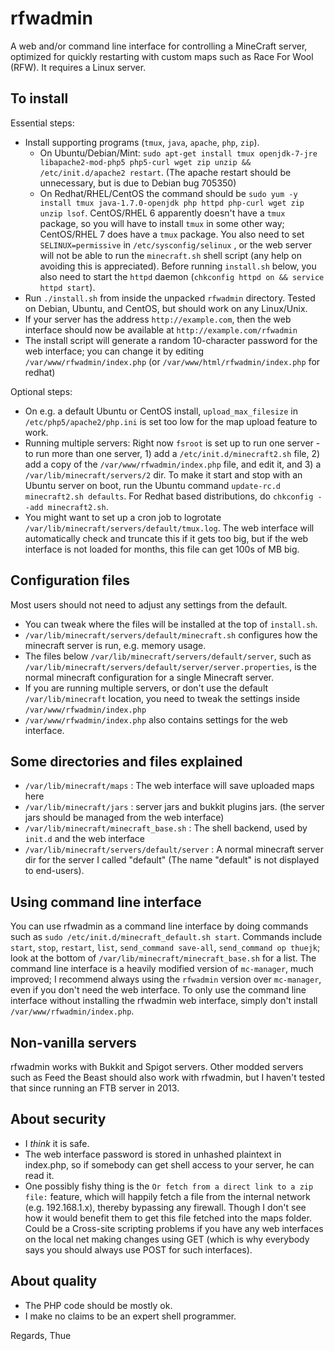 rfwadmin
========

A web and/or command line interface for controlling a MineCraft server, optimized for quickly restarting with custom maps such as Race For Wool (RFW). It requires a Linux server.

To install
----------

Essential steps:

- Install supporting programs (`tmux`, `java`, `apache`, `php`, `zip`).
    - On Ubuntu/Debian/Mint: `sudo apt-get install tmux openjdk-7-jre libapache2-mod-php5 php5-curl wget zip unzip && /etc/init.d/apache2 restart`. (The apache restart should be unnecessary, but is due to Debian bug 705350)
    - On Redhat/RHEL/CentOS the command should be `sudo yum -y install tmux java-1.7.0-openjdk php httpd php-curl wget zip unzip lsof`. CentOS/RHEL 6 apparently doesn't have a `tmux` package, so you will have to install `tmux` in some other way; CentOS/RHEL 7 does have a `tmux` package. You also need to set `SELINUX=permissive` in `/etc/sysconfig/selinux` , or the web server will not be able to run the `minecraft.sh` shell script (any help on avoiding this is appreciated). Before running `install.sh` below, you also need to start the `httpd` daemon (`chkconfig httpd on && service httpd start`).
- Run `./install.sh` from inside the unpacked `rfwadmin` directory. Tested on Debian, Ubuntu, and CentOS, but should work on any Linux/Unix.
- If your server has the address `http://example.com`, then the web interface should now be available at `http://example.com/rfwadmin`
- The install script will generate a random 10-character password for the web interface; you can change it by editing `/var/www/rfwadmin/index.php` (or `/var/www/html/rfwadmin/index.php` for redhat)

Optional steps:

- On e.g. a default Ubuntu or CentOS install, `upload_max_filesize` in `/etc/php5/apache2/php.ini` is set too low for the map upload feature to work.
- Running multiple servers: Right now `fsroot` is set up to run one server - to run more than one server, 1) add a `/etc/init.d/minecraft2.sh` file, 2) add a copy of the `/var/www/rfwadmin/index.php` file, and edit it, and 3) a `/var/lib/minecraft/servers/2` dir. To make it start and stop with an Ubuntu server on boot, run the Ubuntu command `update-rc.d minecraft2.sh defaults`. For Redhat based distributions, do `chkconfig --add minecraft2.sh`.
- You might want to set up a cron job to logrotate `/var/lib/minecraft/servers/default/tmux.log`. The web interface will automatically check and truncate this if it gets too big, but if the web interface is not loaded for months, this file can get 100s of MB big.

Configuration files
-------------------

Most users should not need to adjust any settings from the default.

- You can tweak where the files will be installed at the top of `install.sh`.
- `/var/lib/minecraft/servers/default/minecraft.sh` configures how the minecraft server is run, e.g. memory usage.
- The files below `/var/lib/minecraft/servers/default/server`, such as `/var/lib/minecraft/servers/default/server/server.properties`, is the normal minecraft configuration for a single Minecraft server.
- If you are running multiple servers, or don't use the default `/var/lib/minecraft` location, you need to tweak the settings inside `/var/www/rfwadmin/index.php`
- `/var/www/rfwadmin/index.php` also contains settings for the web interface.

Some directories and files explained
------------------------------------

- `/var/lib/minecraft/maps` : The web interface will save uploaded maps here
- `/var/lib/minecraft/jars` : server jars and bukkit plugins jars. (the server jars should be managed from the web interface)
- `/var/lib/minecraft/minecraft_base.sh` : The shell backend, used by `init.d` and the web interface
- `/var/lib/minecraft/servers/default/server` : A normal minecraft server dir for the server I called "default" (The name "default" is not displayed to end-users).

Using command line interface
----------------------------

You can use rfwadmin as a command line interface by doing commands such as `sudo /etc/init.d/minecraft_default.sh start`. Commands include `start`, `stop`, `restart`, `list`, `send_command save-all`, `send_command op thuejk`; look at the bottom of `/var/lib/minecraft/minecraft_base.sh` for a list. The command line interface is a heavily modified version of `mc-manager`, much improved; I recommend always using the `rfwadmin` version over `mc-manager`, even if you don't need the web interface. To only use the command line interface without installing the rfwadmin web interface, simply don't install `/var/www/rfwadmin/index.php`.

Non-vanilla servers
-------------------

rfwadmin works with Bukkit and Spigot servers. Other modded servers such as Feed the Beast should also work with rfwadmin, but I haven't tested that since running an FTB server in 2013.

About security
--------------

- I *think* it is safe.
- The web interface password is stored in unhashed plaintext in index.php, so if somebody can get shell access to your server, he can read it.
- One possibly fishy thing is the `Or fetch from a direct link to a zip file:` feature, which will happily fetch a file from the internal network (e.g. 192.168.1.x), thereby bypassing any firewall. Though I don't see how it would benefit them to get this file fetched into the maps folder. Could be a Cross-site scripting problems if you have any web interfaces on the local net making changes using GET (which is why everybody says you should always use POST for such interfaces).

About quality
-------------

- The PHP code should be mostly ok.
- I make no claims to be an expert shell programmer.

Regards, Thue
